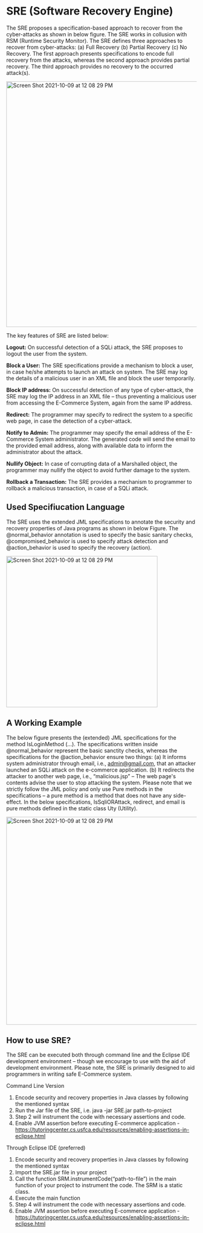 # SRE (Software Recovery Engine)
The SRE proposes a specification-based approach to recover from the cyber-attacks as shown in below figure. The SRE works in collusion with RSM (Runtime Security Monitor). The SRE defines three approaches to recover from cyber-attacks: (a) Full Recovery (b) Partial Recovery (c) No Recovery. The first approach presents specifications to encode full recovery from the attacks, whereas the second approach provides partial recovery. The third approach provides no recovery to the occurred attack(s). 

<img width="650" alt="Screen Shot 2021-10-09 at 12 08 29 PM" src="https://user-images.githubusercontent.com/1769347/136649360-1201952a-9269-422e-b9c8-a24a162c83dd.png">

The key features of SRE are listed below:

**Logout:** On successful detection of a SQLi attack, the SRE proposes to logout the user from the system. 

**Block a User:** The SRE specifications provide a mechanism to block a user, in case he/she attempts to launch an attack on system. The SRE may log the details of a malicious user in an XML file and block the user temporarily.

**Block IP address:** On successful detection of any type of cyber-attack, the SRE may log the IP address in an XML file – thus preventing a malicious user from accessing the E-Commerce System, again from the same IP address.

**Redirect:** The programmer may specify to redirect the system to a specific web page, in case the detection of a cyber-attack.

**Notify to Admin:** The programmer may specify the email address of the E-Commerce System administrator. The generated code will send the email to the provided email address, along with available data to inform the administrator about the attack.

**Nullify Object:** In case of corrupting data of a Marshalled object, the programmer may nullify the object to avoid further damage to the system.

**Rollback a Transaction:** The SRE provides a mechanism to programmer to rollback a malicious transaction, in case of a SQLi attack. 

<h2>Used Specifiucation Language </h2>

The SRE uses the extended JML specifications to annotate the security and recovery properties of Java programs as shown in below Figure. The @normal_behavior annotation is used to specify the basic sanitary checks, @compromised_behavior is used to specify attack detection and @action_behavior is used to specify the recovery (action).  

<img width="400" alt="Screen Shot 2021-10-09 at 12 08 29 PM" src="https://user-images.githubusercontent.com/1769347/136649597-6a36ec03-0469-4afc-a193-ebe5f022401f.png">

<h2> A Working Example</h2>

The below figure presents the (extended) JML specifications for the method IsLoginMethod (...). The specifications written inside @normal_behavior represent the basic sanctity checks, whereas the specifications for the @action_behavior ensure two things: (a) It informs system administrator through email, i.e., admin@gmail.com, that an attacker launched an SQLi attack on the e-commerce application. (b) It redirects the attacker to another web page, i.e., “malicious.jsp” – The web page's contents advise the user to stop attacking the system. Please note that we strictly follow the JML policy and only use Pure methods in the specifications – a pure method is a method that does not have any side-effect.  In the below specifications, IsSqliORAttack, redirect, and email is pure methods defined in the static class Uty (Utility). 

<img width="550" alt="Screen Shot 2021-10-09 at 12 08 29 PM" src="https://user-images.githubusercontent.com/1769347/136649905-8e49e438-6aa4-48d3-a6cc-1b180ed5342f.png">

<h2> How to use SRE? </h2>

The SRE can be executed both through command line and the Eclipse IDE development environment – though we encourage to use with the aid of development environment. Please note, the SRE is primarily designed to aid programmers in writing safe E-Commerce system. 

Command Line Version
1.	Encode security and recovery properties in Java classes by following the mentioned syntax
2.	Run the Jar file of the SRE, i.e. java -jar SRE.jar path-to-project
3.	Step 2 will instrument the code with necessary assertions and code.
4.	Enable JVM assertion before executing E-commerce application - https://tutoringcenter.cs.usfca.edu/resources/enabling-assertions-in-eclipse.html
  
Through Eclipse IDE (preferred)
1.	Encode security and recovery properties in Java classes by following the mentioned syntax
2.	Import the SRE.jar file in your project
3.	Call the function SRM.instrumentCode(“path-to-file”) in the main function of your project to instrument the code. The SRM is a static class.
4.	Execute the main function
5.	Step 4 will instrument the code with necessary assertions and code.
6.	Enable JVM assertion before executing E-commerce application - https://tutoringcenter.cs.usfca.edu/resources/enabling-assertions-in-eclipse.html






